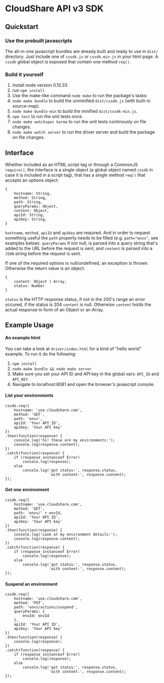CloudShare API v3 SDK
=====================
Quickstart
----------
### Use the prebuilt javascripts
The all-in-one javascript bundles are already built and ready to use in `dist/` directory. Just include one of `cssdk.js` or `cssdk.min.js` in your html page. A `cssdk` global object is exposed that contain one method `req()`.

### Build it yourself
1. Install node version 0.10.33
2. run `npm install`
3. Use the make-like command `node make` to run the package's tasks:
  1. `node make bundle` to build the unminified `dist/cssdk.js` (with built-in source-map).
  2. `node make bundle-min` to build the minified `dist/cssdk-min.js`.
  3. `npm test` to run the unit tests once.  
  4. `node make watchspec karma` to run the unit tests continously on file changes.
  5. `node make watch server` to run the driver server and build the package on file changes.

Interface
---------
Whether included as an HTML script tag or through a CommonJS `require()`, the interface is a single object (a global object named `cssdk` in case it is included in a script tag), that has a single method `req()` that accepts an options object:
```
{
	hostname: String,
	method: String,
	path: String,
	queryParams: Object,
	content: Object,
	apiId: String,
	apiKey: String,
}
```
`hostname`, `method`, `apiId` and `apiKey` are required. And in order to request something useful the `path` property needs to be filled (e.g. `path="envs"`, see examples below). `queryParams` if not null, is parsed into a query string that's added to the URL before the request is sent, and `content` is parsed into a `JSON` string before the request is sent.

If one of the required options is null/undefined, an exception is thrown. Otherwise the return value is an object:
```
{
	content: Object | Array,
	status: Number
}
```

`status` is the HTTP response status, if not in the 200's range an error occured, if the status is 204 `content` is null. Otherwise `content` holds the actual response in form of an Object or an Array.

Example Usage
-------------
#### An example html
You can take a look at `driver/index.html` for a kind of "hello world" example. To run it do the following:

1. `npm install`
2. `node make bundle && node make server`
3. Make sure you set your API ID and API key in the global vars: `API_ID` and `API_KEY`.
3. Navigate to localhost:8081 and open the browser's javascript console.

#### List your environments
```
cssdk.req({
	hostname: 'use.cloudshare.com',
	method: 'GET',
	path: 'envs',
	apiId: 'Your API ID',
	apiKey: 'Your API key'
})
.then(function(response) {
	console.log('hi! these are my environments:');
	console.log(response.content);
})
.catch(function(response) {
	if (response instanceof Error)
		console.log(response);
	else
		console.log('got status:', response.status, 
					'with content:', response.content);
});		
```

#### Get one environment
```
cssdk.req({
	hostname: 'use.cloudshare.com',
	method: 'GET',
	path: 'envs/' + envId,
	apiId: 'Your API ID',
	apiKey: 'Your API key'
})
.then(function(response) {
	console.log('Look at my environment details:');
	console.log(response.content);
})
.catch(function(response) {
	if (response instanceof Error)
		console.log(response);
	else
		console.log('got status:', response.status, 
					'with content:', response.content);
});		
```

#### Suspend an environment
```
cssdk.req({
	hostname: 'use.cloudshare.com',
	method: 'PUT',
	path: 'envs/actions/suspend',
	queryParams: {
		envId: envId
	},
	apiId: 'Your API ID',
	apiKey: 'Your API key'
})
.then(function(response) {
	console.log(response);
})
.catch(function(response) {
	if (response instanceof Error)
		console.log(response);
	else
		console.log('got status:', response.status, 
					'with content:', response.content);
});
```
